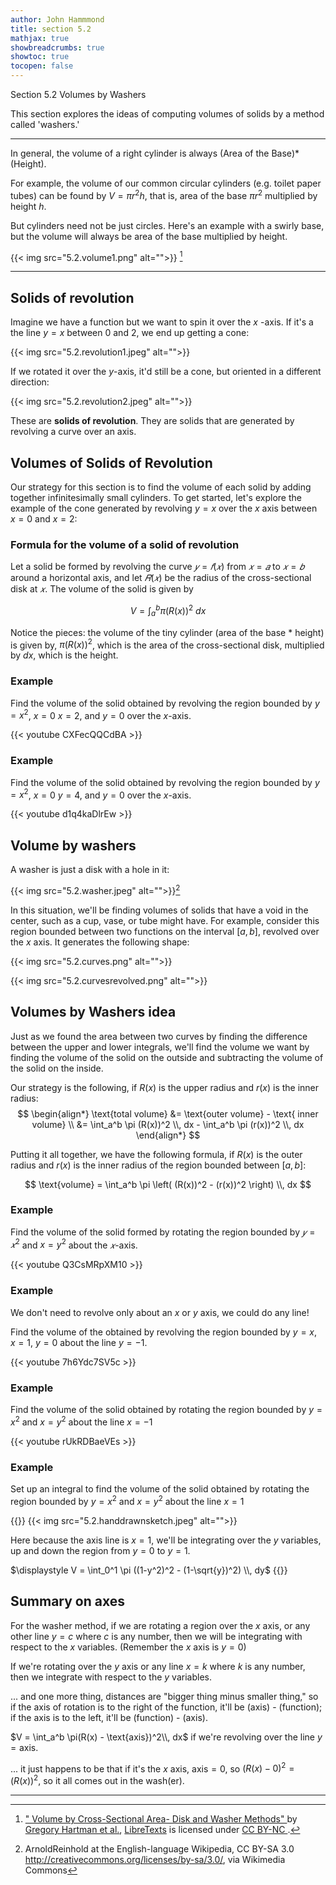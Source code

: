 ```yaml
---
author: John Hammmond
title: section 5.2
mathjax: true
showbreadcrumbs: true
showtoc: true
tocopen: false
---
```


Section 5.2 Volumes by Washers
<!--more-->

This section explores the ideas of computing volumes of solids by a method called 'washers.'

----

In general, the volume of a right cylinder is always (Area of the Base)*(Height). 

For example, the volume of our common circular cylinders (e.g. toilet paper tubes) can be found by $V = \pi r^2 h$, that is, area of the base $\pi r^2$ multiplied by height $h$.

But cylinders need not be just circles. Here's an example with a swirly base, but the volume will always be area of the base multiplied by height.

{{< img src="5.2.volume1.png" alt="">}} [^1]

---

## Solids of revolution

Imagine we have a function but we want to spin it over the $x$ -axis. If it's a the line $y=x$ between 0 and 2, we end up getting a cone: 

{{< img src="5.2.revolution1.jpeg" alt="">}}

If we rotated it over the $y$-axis, it'd still be a cone, but oriented in a different direction: 

{{< img src="5.2.revolution2.jpeg" alt="">}}

These are **solids of revolution**. They are solids that are generated by revolving a curve over an axis. 

## Volumes of Solids of Revolution

Our strategy for this section is to find the volume of each solid by adding together infinitesimally small cylinders. To get started, let's explore the example of the cone generated by revolving $y=x$ over the $x$ axis between $x=0$ and $x=2$:

### Formula for the volume of a solid of revolution

Let a solid be formed by revolving the curve $𝑦=𝑓(𝑥)$ from $𝑥=𝑎$ to $𝑥=𝑏$ around a horizontal axis, and let $𝑅(𝑥)$ be the radius of the cross-sectional disk at $𝑥$. The volume of the solid is given by

$$
V = \int_a^b \pi (R(x))^2\ dx
$$

Notice the pieces: the volume of the tiny cylinder (area of the base * height) is given by, $\pi (R(x))^2$, which is the area of the cross-sectional disk, multiplied by $dx$, which is the height.


###  Example

Find the volume of the solid obtained by revolving the region bounded by $y=x^2$, $x=0$ $x=2$, and $y=0$ over the $x$-axis.

{{< youtube CXFecQQCdBA >}}

###  Example

Find the volume of the solid obtained by revolving the region bounded by $y=x^2$, $x=0$ $y=4$, and $y=0$ over the $x$-axis.

{{< youtube d1q4kaDlrEw >}}

## Volume by washers

A washer is just a disk with a hole in it: 

{{< img src="5.2.washer.jpeg" alt="">}}[^2]

[^2]:ArnoldReinhold at the English-language Wikipedia, CC BY-SA 3.0 <http://creativecommons.org/licenses/by-sa/3.0/>, via Wikimedia Commons

In this situation, we'll be finding volumes of solids that have a void in the center, such as a cup, vase, or tube might have. For example, consider this region bounded between two functions on the interval $[a, b]$, revolved over the $x$ axis. It generates the following shape:

{{< img src="5.2.curves.png" alt="">}}

{{< img src="5.2.curvesrevolved.png" alt="">}}

## Volumes by Washers idea
Just as we found the area between two curves by finding the difference between the upper and lower integrals, we'll find the volume we want by finding the volume of the solid on the outside and subtracting the volume of the solid on the inside. 

Our strategy is the following, if $R(x)$ is the upper radius and $r(x)$ is the inner radius:
$$
\begin{align*}
\text{total volume} &= \text{outer volume} - \text{ inner volume} \\ &= \int_a^b \pi (R(x))^2 \\, dx - \int_a^b \pi (r(x))^2 \\, dx 
\end{align*}
$$

Putting it all together, we have the following formula, if $R(x)$ is the outer radius and $r(x)$ is the inner radius of the region bounded between $[a, b]$:

$$
\text{volume} = \int_a^b \pi \left( (R(x))^2 - (r(x))^2 \right) \\, dx
$$

### Example
Find the volume of the solid formed by rotating the region bounded by $𝑦=𝑥^2$ and $x=y^2$ about the $𝑥$-axis.

{{< youtube Q3CsMRpXM10 >}}

### Example

We don't need to revolve only about an $x$ or $y$ axis, we could do any line!

Find the volume of the obtained by revolving the region bounded by $y=x$, $x=1$, $y=0$ about the line $y=-1$.

{{< youtube 7h6Ydc7SV5c >}}

### Example

Find the volume of the solid obtained by rotating the region bounded by $y=x^2$ and $x=y^2$ about the line $x=-1$

{{< youtube rUkRDBaeVEs >}}

### Example 

Set up an integral to find the volume of the solid obtained by rotating the region bounded by $y=x^2$ and $x=y^2$ about the line $x=1$

{{<spoiler>}}
{{< img src="5.2.handdrawnsketch.jpeg" alt="">}}

Here because the axis line is $x=1$, we'll be integrating over the $y$ variables, up and down the region from $y=0$ to $y=1$. 

$\displaystyle V = \int_0^1 \pi ((1-y^2)^2 - (1-\sqrt{y})^2) \\, dy$
{{</spoiler>}}

## Summary on axes

For the washer method, if we are rotating a region over the $x$ axis, or any other line $y=c$ where $c$ is any number, then we will be integrating with respect to the $x$ variables. (Remember the $x$ axis is $y=0$)

If we're rotating over the $y$ axis or any line $x=k$ where $k$ is any number, then we integrate with respect to the $y$ variables. 

... and one more thing, distances are "bigger thing minus smaller thing," so if the axis of rotation is to the right of the function, it'll be (axis) - (function); if the axis is to the left, it'll be (function) - (axis).

$V = \int_a^b \pi(R(x) - \text{axis})^2\\, dx$ if we're revolving over the line $y=\text{axis}$. 

... it just happens to be that if it's the $x$ axis, $\text{axis} = 0$, so $(R(x)-0)^2 = (R(x))^2$, so it all comes out in the wash(er).



---

[^1]: <a href="https://chem.libretexts.org/@go/page/4193"> " Volume by Cross-Sectional Area- Disk and Washer Methods" </a> by <a id="attr-author-link" href="http://www.apexcalculus.com/">Gregory Hartman et al.</a>, <a href="https://libretexts.org/">LibreTexts</a> is licensed under <a href="https://creativecommons.org/licenses/by-nc/4.0/"> CC BY-NC </a>.